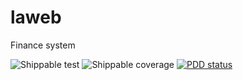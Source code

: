 # laweb
Finance system

![Shippable test](https://api.shippable.com/projects/58617695f6c7101000c2fb9c/badge?branch=master)
![Shippable coverage](https://api.shippable.com/projects/58617695f6c7101000c2fb9c/coverageBadge?branch=master)
[![PDD status](http://www.0pdd.com/svg?name=DronMDF/laweb)](http://www.0pdd.com/p?name=DronMDF/laweb)
